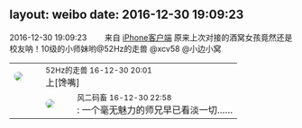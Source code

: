 layout: weibo
date: 2016-12-30 19:09:23
---
<meta name="referrer" content="no-referrer" />

2016-12-30 19:09:23  &nbsp;&nbsp;&nbsp;&nbsp;&nbsp;&nbsp; 来自 <a href="http://app.weibo.com/t/feed/9ksdit" rel="nofollow">iPhone客户端</a>
原来上次对接的酒窝女孩竟然还是校友呐！10级的小师妹哟@52Hz的走兽 @xcv58 @小边小窝 ​​​

<table style="width: 100%;">
  <tr>
    <td style="width: 40px;"><img style="border-radius:50%" src="https://tva4.sinaimg.cn/crop.0.0.180.180.50/8beaf773jw1e8qgp5bmzyj2050050aa8.jpg?KID=imgbed,tva&Expires=1624465158&ssig=Nwfh%2BNWm2D"></td>
    <td colspan="2"><small>52Hz的走兽 16-12-30 20:01</small><br/>上[馋嘴]</td>
  </tr>
  <tr>
    <td/>
    <td style="width: 40px;"><img style="border-radius:50%" src="https://tva3.sinaimg.cn/crop.0.0.639.639.50/6d2a6003jw8f3idy69w2gj20hs0hrt9g.jpg?KID=imgbed,tva&Expires=1624465158&ssig=iWFj97brql"></td>
    <td><small>风二码畜 16-12-30 22:58</small><br/>: 一个毫无魅力的师兄早已看淡一切……</td>
  </tr>
</table>
